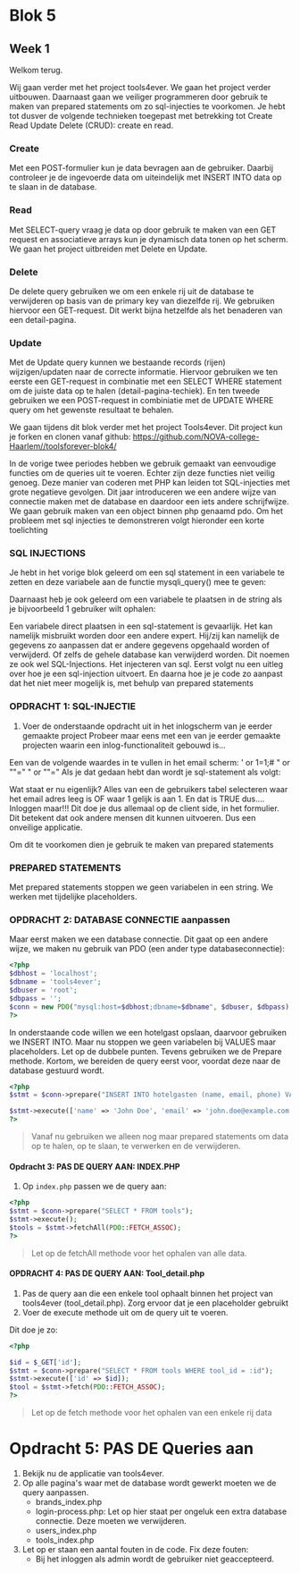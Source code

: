# Blok 5

## Week 1

Welkom terug.

Wij gaan verder met het project tools4ever. We gaan het project verder uitbouwen. Daarnaast gaan we veiliger programmeren door gebruik te maken van prepared statements om zo sql-injecties te voorkomen.
Je hebt tot dusver de volgende technieken toegepast met betrekking tot Create Read Update Delete (CRUD): create en read.
### Create
Met een POST-formulier kun je data bevragen aan de gebruiker. Daarbij controleer je de ingevoerde data om uiteindelijk met INSERT INTO data op te slaan in de database.
### Read
Met SELECT-query vraag je data op door gebruik te maken van een GET request en associatieve arrays kun je dynamisch data tonen op het scherm.
We gaan het project uitbreiden met Delete en Update.
### Delete
De delete query gebruiken we om een enkele rij uit de database te verwijderen op basis van de primary key van diezelfde rij. We gebruiken hiervoor een GET-request. Dit werkt bijna hetzelfde als het benaderen van een detail-pagina.
### Update
Met de Update query kunnen we bestaande records (rijen) wijzigen/updaten naar de correcte informatie. Hiervoor gebruiken we ten eerste een GET-request in combinatie met een SELECT WHERE statement om de juiste data op te halen (detail-pagina-techiek). En ten tweede gebruiken we een POST-request in combiniatie met de UPDATE WHERE query om het gewenste resultaat te behalen. 

We gaan tijdens dit blok verder met het project Tools4ever. Dit project kun je forken en clonen vanaf github: https://github.com/NOVA-college-Haarlem//toolsforever-blok4/

In de vorige twee periodes hebben we gebruik gemaakt van eenvoudige functies om de queries uit te voeren. Echter zijn deze functies niet veilig genoeg. Deze manier van coderen met PHP kan leiden tot SQL-injecties met grote negatieve gevolgen. Dit jaar introduceren we een andere wijze van connectie maken met de database en daardoor een iets andere schrijfwijze. We gaan gebruik maken van een object binnen php genaamd pdo.
Om het probleem met sql injecties te demonstreren volgt hieronder een korte toelichting
### SQL INJECTIONS
Je hebt in het vorige blok geleerd om een sql statement in een variabele te zetten en deze variabele aan de functie mysqli_query() mee te geven:
 
Daarnaast heb je ook geleerd om een variabele te plaatsen in de string als je bijvoorbeeld 1 gebruiker wilt ophalen:
 
Een variabele direct plaatsen in een sql-statement is gevaarlijk. Het kan namelijk misbruikt worden door een andere expert. Hij/zij kan namelijk de gegevens zo aanpassen dat er andere gegevens opgehaald worden of verwijderd. Of zelfs de gehele database kan verwijderd worden. Dit noemen ze ook wel SQL-Injections. Het injecteren van sql. Eerst volgt nu een uitleg over hoe je een sql-injection uitvoert. En daarna hoe je je code zo aanpast dat het niet meer mogelijk is, met behulp van prepared statements
### OPDRACHT 1: SQL-INJECTIE
1.	Voer de onderstaande opdracht uit in het inlogscherm van je eerder gemaakte project
Probeer maar eens met een van je eerder gemaakte projecten waarin een inlog-functionaliteit gebouwd is…
 
Een van de volgende waardes in te vullen in het email scherm:
' or 1=1;#	" or ""="	" or ""="
Als je dat gedaan hebt dan wordt je sql-statement als volgt:
 
Wat staat er nu eigenlijk? Alles van een de gebruikers tabel selecteren waar het email adres leeg is OF waar 1 gelijk is aan 1. En dat is TRUE dus…. Inloggen maar!!! 
Dit doe je dus allemaal op de client side, in het formulier. Dit betekent dat ook andere mensen dit kunnen uitvoeren. Dus een onveilige applicatie.

Om dit te voorkomen dien je gebruik te maken van prepared statements

### PREPARED STATEMENTS 

Met prepared statements stoppen we geen variabelen in een string. We werken met tijdelijke placeholders.

### OPDRACHT 2: DATABASE CONNECTIE aanpassen

Maar eerst maken we een database connectie. Dit gaat op een andere wijze, we maken nu gebruik van PDO (een ander type databaseconnectie):

```php
<?php
$dbhost = 'localhost';
$dbname = 'tools4ever';
$dbuser = 'root';
$dbpass = '';
$conn = new PDO("mysql:host=$dbhost;dbname=$dbname", $dbuser, $dbpass);
?>
```
In onderstaande code willen we een hotelgast opslaan, daarvoor gebruiken we INSERT INTO. Maar nu stoppen we geen variabelen bij VALUES maar placeholders. Let op de dubbele punten. Tevens gebruiken we de Prepare methode. Kortom, we bereiden de query eerst voor, voordat deze naar de database gestuurd wordt.

```php
<?php
$stmt = $conn->prepare("INSERT INTO hotelgasten (name, email, phone) VALUES (:name, :email, :phone)");

$stmt->execute(['name' => 'John Doe', 'email' => 'john.doe@example.com', 'phone' => '1234567890']);
?>
```

> Vanaf nu gebruiken we alleen nog maar prepared statements om data op te halen, op te slaan, te verwerken en de verwijderen.
#### Opdracht 3: PAS DE QUERY AAN: INDEX.PHP

1. Op `index.php` passen we de query aan:
```php
<?php
$stmt = $conn->prepare("SELECT * FROM tools");
$stmt->execute();
$tools = $stmt->fetchAll(PDO::FETCH_ASSOC);
?>
```

> Let op de fetchAll methode voor het ophalen van alle data.

#### OPDRACHT 4: PAS DE QUERY AAN: Tool_detail.php
1.	Pas de query aan die een enkele tool ophaalt binnen het project van tools4ever (tool_detail.php). Zorg ervoor dat je een placeholder gebruikt
3.	Voer de execute methode uit om de query uit te voeren.

Dit doe je zo:

```php
<?php

$id = $_GET['id'];
$stmt = $conn->prepare("SELECT * FROM tools WHERE tool_id = :id");
$stmt->execute(['id' => $id]);
$tool = $stmt->fetch(PDO::FETCH_ASSOC);
?>
```
> Let op de fetch methode voor het ophalen van een enkele rij data

# Opdracht 5: PAS DE Queries aan

1. Bekijk nu de applicatie van tools4ever.
2. Op alle pagina's waar met de database wordt gewerkt moeten we de query aanpassen.
   - brands_index.php
   - login-process.php: Let op hier staat per ongeluk een extra database connectie. Deze moeten we verwijderen.
   - users_index.php
   - tools_index.php
3. Let op er staan een aantal fouten in de code. Fix deze fouten: 
   - Bij het inloggen als admin wordt de gebruiker niet geaccepteerd.

